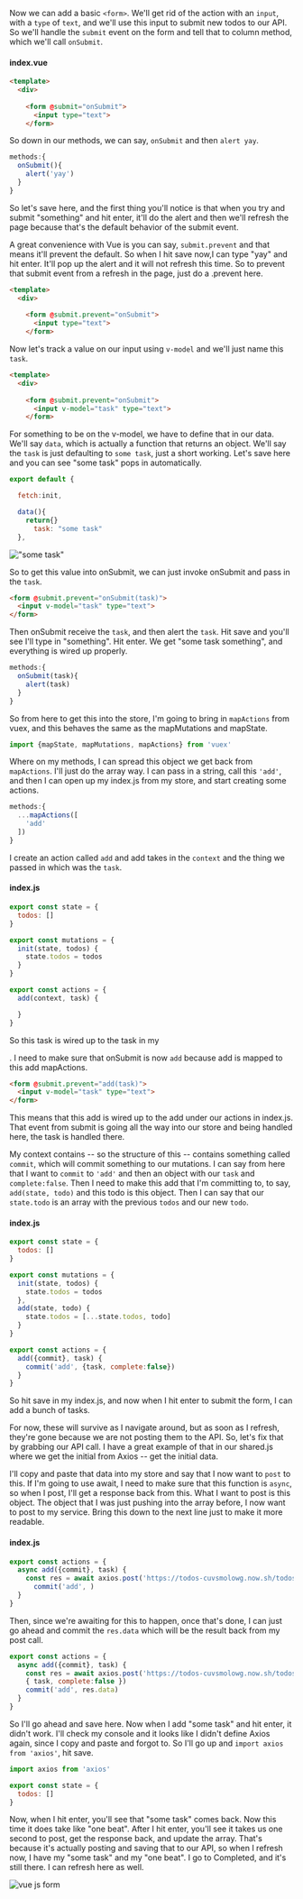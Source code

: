 Now we can add a basic `<form>`. We'll get rid of the action with an `input`, with a `type` of `text`, and we'll use this input to submit new todos to our API. So we'll handle the `submit` event on the form and tell that to column method, which we'll call `onSubmit`.

#### index.vue 
```html
<template>
  <div>
        
    <form @submit="onSubmit">
      <input type="text">
    </form>
```

So down in our methods, we can say, `onSubmit` and then `alert yay`. 

```js
methods:{
  onSubmit(){
    alert('yay')
  }
}
```

So let's save here, and the first thing you'll notice is that when you try and submit "something" and hit enter, it'll do the alert and then we'll refresh the page because that's the default behavior of the submit event.

A great convenience with Vue is you can say, `submit.prevent` and that means it'll prevent the default. So when I hit save now,I can type "yay" and hit enter. It'll pop up the alert and it will not refresh this time. So to prevent that submit event from a refresh in the page, just do a .prevent here.

```html
<template>
  <div>
        
    <form @submit.prevent="onSubmit">
      <input type="text">
    </form>
```

Now let's track a value on our input using `v-model` and we'll just name this `task`. 

```html
<template>
  <div>
        
    <form @submit.prevent="onSubmit">
      <input v-model="task" type="text">
    </form>
```

For something to be on the v-model, we have to define that in our data. We'll say `data`, which is actually a function that returns an object. We'll say the `task` is just defaulting to `some task`, just a short working. Let's save here and you can see "some task" pops in automatically.

```js
export default {

  fetch:init,

  data(){
    return{}
      task: "some task"
  },

```

!["some task"](../images/vue-js-build-a-vue-js-form-some-task.png)

So to get this value into onSubmit, we can just invoke onSubmit and pass in the `task`. 

```html
<form @submit.prevent="onSubmit(task)">
  <input v-model="task" type="text">
</form>
```
Then onSubmit receive the `task`, and then alert the `task`. Hit save and you'll see I'll type in "something". Hit enter. We get "some task something", and everything is wired up properly.

```js
methods:{
  onSubmit(task){
    alert(task)
  }
}
```

So from here to get this into the store, I'm going to bring in `mapActions` from vuex, and this behaves the same as the mapMutations and mapState. 

```js 
import {mapState, mapMutations, mapActions} from 'vuex'
```

Where on my methods, I can spread this object we get back from `mapActions`. I'll just do the array way. I can pass in a string, call this `'add'`, and then I can open up my index.js from my store, and start creating some actions.

```js
methods:{
  ...mapActions([
    'add'
  ])
}
```

I create an action called `add` and add takes in the `context` and the thing we passed in which was the `task`. 

#### index.js 
```js 
export const state = {
  todos: []
}

export const mutations = {
  init(state, todos) {
    state.todos = todos
  }
}

export const actions = {
  add(context, task) {

  }
}
```

So this task is wired up to the task in my <form>. I need to make sure that onSubmit is now `add` because add is mapped to this add mapActions.

```html
<form @submit.prevent="add(task)">
  <input v-model="task" type="text">
</form>
```

This means that this add is wired up to the add under our actions in index.js. That event from submit is going all the way into our store and being handled here, the task is handled there.

My context contains -- so the structure of this -- contains something called `commit`, which will commit something to our mutations. I can say from here that I want to `commit` to `'add'` and then an object with our `task` and `complete:false`. Then I need to make this add that I'm committing to, to say, `add(state, todo)` and this todo is this object. Then I can say that our `state.todo` is an array with the previous `todos` and our new `todo`.

#### index.js
```js
export const state = {
  todos: []
}

export const mutations = {
  init(state, todos) {
    state.todos = todos
  },
  add(state, todo) {
    state.todos = [...state.todos, todo]
  }
}

export const actions = {
  add({commit}, task) {
    commit('add', {task, complete:false})
  }
}
```

So hit save in my index.js, and now when I hit enter to submit the form, I can add a bunch of tasks. 

For now, these will survive as I navigate around, but as soon as I refresh, they're gone because we are not posting them to the API. So, let's fix that by grabbing our API call. I have a great example of that in our shared.js where we get the initial from Axios -- get the initial data.

I'll copy and paste that data into my store and say that I now want to `post` to this. If I'm going to use await, I need to make sure that this function is `async`, so when I post, I'll get a response back from this. What I want to post is this object. The object that I was just pushing into the array before, I now want to post to my service. Bring this down to the next line just to make it more readable.

#### index.js
```js
export const actions = {
  async add({commit}, task) {
    const res = await axios.post('https://todos-cuvsmolowg.now.sh/todos', {task, complete:false})
      commit('add', )
  }
}
```

Then, since we're awaiting for this to happen, once that's done, I can just go ahead and commit the `res.data` which will be the result back from my post call.

```js
export const actions = {
  async add({commit}, task) {
    const res = await axios.post('https://todos-cuvsmolowg.now.sh/todos', 
    { task, complete:false })
    commit('add', res.data)
  }
}
```

So I'll go ahead and save here. Now when I add "some task" and hit enter, it didn't work. I'll check my console and it looks like I didn't define Axios again, since I copy and paste and forgot to. So I'll go up and `import axios from 'axios'`, hit save. 

```js
import axios from 'axios'

export const state = {
  todos: []
}
```
Now, when I hit enter, you'll see that "some task" comes back. Now this time it does take like "one beat". After I hit enter, you'll see it takes us one second to post, get the response back, and update the array. That's because it's actually posting and saving that to our API, so when I refresh now, I have my "some task" and my "one beat". I go to Completed, and it's still there. I can refresh here as well.

![vue js form](../images/vue-js-form.png)